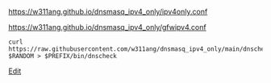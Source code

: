 https://w311ang.github.io/dnsmasq_ipv4_only/ipv4only.conf

https://w311ang.github.io/dnsmasq_ipv4_only/gfwipv4.conf

```shell
curl https://raw.githubusercontent.com/w311ang/dnsmasq_ipv4_only/main/dnscheck.py?$RANDOM > $PREFIX/bin/dnscheck
```

[Edit](https://github.com/w311ang/dnsmasq_ipv4_only/edit/main/ownlist.txt)
